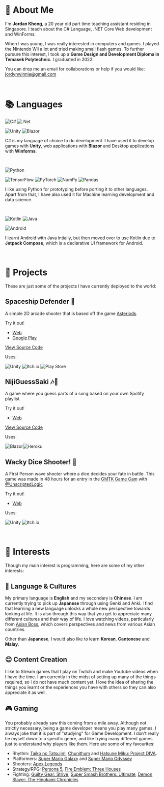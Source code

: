 # 🙏 About Me 
I'm **Jordan Khong**, a 20 year old part time teaching assistant residing in Singapore. I teach about the C# Language, .NET Core Web development and WinForms.

 When I was young, I was really interested in computers and games. I played the Nintendo Wii a lot and tried making small flash games. To further pursure this interest, I took up a **Game Design and Development Diploma in Temasek Polytechnic.** I graduated in 2022.

You can drop me an email for collaborations or help if you would like:
jordynwinnie@gmail.com


<br>
 
# 📚 Languages 

![C#](https://img.shields.io/badge/c%23-%23239120.svg?style=for-the-badge&logo=c-sharp&logoColor=white) ![.Net](https://img.shields.io/badge/.NET-5C2D91?style=for-the-badge&logo=.net&logoColor=white)

![Unity](https://img.shields.io/badge/unity-%23000000.svg?style=for-the-badge&logo=unity&logoColor=white) ![Blazor](https://img.shields.io/badge/blazor-%235C2D91.svg?style=for-the-badge&logo=blazor&logoColor=white)

C# is my language of choice to do development. I have used it to develop games with **Unity**, web applications with **Blazor** and Desktop applications with **Winforms**. 

<br>

![Python](https://img.shields.io/badge/python-3670A0?style=for-the-badge&logo=python&logoColor=ffdd54)

![TensorFlow](https://img.shields.io/badge/TensorFlow-%23FF6F00.svg?style=for-the-badge&logo=TensorFlow&logoColor=white)
![PyTorch](https://img.shields.io/badge/PyTorch-%23EE4C2C.svg?style=for-the-badge&logo=PyTorch&logoColor=white)
![NumPy](https://img.shields.io/badge/numpy-%23013243.svg?style=for-the-badge&logo=numpy&logoColor=white)
![Pandas](https://img.shields.io/badge/pandas-%23150458.svg?style=for-the-badge&logo=pandas&logoColor=white)

I like using Python for prototyping before porting it to other languages. Apart from that, I have also used it for Machine learning development and data science. 

<br>

![Kotlin](https://img.shields.io/badge/kotlin-%230095D5.svg?style=for-the-badge&logo=kotlin&logoColor=white) ![Java](https://img.shields.io/badge/java-%23ED8B00.svg?style=for-the-badge&logo=java&logoColor=white)

![Android](https://img.shields.io/badge/Android-3DDC84?style=for-the-badge&logo=android&logoColor=white)

I learnt Android with Java intially, but then moved over to use Kotlin due to **Jetpack Compose**, which is a declarative UI framework for Android.

<br>

# 📖 Projects 

These are just some of the projects I have currently deployed to the world:

## **Spaceship Defender 🚀**

A simple 2D arcade shooter that is based off the game [Asteriods](https://en.wikipedia.org/wiki/Asteroids_(video_game)). 


Try it out!
- [Web](https://jordynwinnie.itch.io/spaceship-defender)
- [Google Play](https://play.google.com/store/apps/details?id=com.JordynWinnie.Spaceship.Defender&hl=en&gl=US)

[View Source Code](https://github.com/JordynWinnie/SpaceShip-Defender)

Uses:

![Unity](https://img.shields.io/badge/unity-%23000000.svg?style=for-the-badge&logo=unity&logoColor=white) ![Itch.io](https://img.shields.io/badge/Itch-%23FF0B34.svg?style=for-the-badge&logo=Itch.io&logoColor=white) ![Play Store](https://img.shields.io/badge/Google_Play-414141?style=for-the-badge&logo=google-play&logoColor=white)



## **NijiGuessSaki 🎶🎵**

A game where you guess parts of a song based on your own Spotify playlist. 

Try it out!
- [Web](https://niji-guess-saki.herokuapp.com/)

[View Source Code](https://github.com/JordynWinnie/HeardleSpotify)

Uses:

![Blazor](https://img.shields.io/badge/blazor-%235C2D91.svg?style=for-the-badge&logo=blazor&logoColor=white)![Heroku](https://img.shields.io/badge/heroku-%23430098.svg?style=for-the-badge&logo=heroku&logoColor=white)


## **Wacky Dice Shooter! 🎲**

A First Person wave shooter where a dice decides your fate in battle. This game was made in 48 hours for an entry in the [GMTK Game Gam](https://itch.io/jam/gmtk-jam-2022) with  [@UnscriptedLogic](https://www.github.com/UnscriptedLogic)

Try it out!
- [Web](https://jordynwinnie.itch.io/wacky-dice-shooter)

Uses:

![Unity](https://img.shields.io/badge/unity-%23000000.svg?style=for-the-badge&logo=unity&logoColor=white) ![Itch.io](https://img.shields.io/badge/Itch-%23FF0B34.svg?style=for-the-badge&logo=Itch.io&logoColor=white)

<br>

# 🦋 Interests
Though my main interest is programming, here are some of my other interests:

## 📜 **Language & Cultures**

My primary language is **English** and my secondary is **Chinese**. I am currently trying to pick up **Japanese** through using Genki and Anki. I find that learning a new language unlocks a whole new perspective towards looking at life. It is also through this way that you get to appreciate many different cultures and their way of life. I love watching videos, particularly from [Asian Boss](https://www.youtube.com/channel/UC2-_WWPT_124iN6jiym4fOw), which covers perspectives and news from various Asian countries.

Other than **Japanese**, I would also like to learn **Korean**, **Cantonese** and **Malay**.


## 😊 **Content Creation**

I like to Stream games that I play on Twitch and make Youtube videos when I have the time. I am currently in the midst of setting up many of the things required, so I do not have much content yet. I love the idea of sharing the things you learnt or the experiences you have with others so they can also appreciate it as well. 



## 🎮 **Gaming**

You probably already saw this coming from a mile away. Although not strictly necessary, being a game developer means you play many games. I always joke that it is part of "studying" for Game Development. I don't really tie myself down to a specific genre, and like trying many different games just to understand why players like them. Here are some of my favourites:

- Rhythm: [Taiko no Tatsujin!](https://en.wikipedia.org/wiki/Taiko_no_Tatsujin), [Chunithum](https://chunithm.sega.com/) and [Hatsune Miku: Project DIVA](https://en.wikipedia.org/wiki/Hatsune_Miku:_Project_DIVA). 
- Platformers: [Super Mario Galaxy](https://en.wikipedia.org/wiki/Super_Mario_Galaxy) and [Super Mario Odyssey](https://en.wikipedia.org/wiki/Super_Mario_Odyssey)
- Shooters: [Apex Legends](https://www.ea.com/en-gb/games/apex-legends)
- Strategy/RPG: [Persona 5](https://en.wikipedia.org/wiki/Persona_5), [Fire Emblem: Three Houses](https://en.wikipedia.org/wiki/Fire_Emblem:_Three_Houses)
- Fighting: [Guilty Gear: Strive](https://store.steampowered.com/app/1384160/GUILTY_GEAR_STRIVE/), [Super Smash Brothers: Ultimate](https://www.smashbros.com/en_US/), [Demon Slayer: The Hinokami Chronicles](https://asia.sega.com/kimetsu_hinokami/en/)

